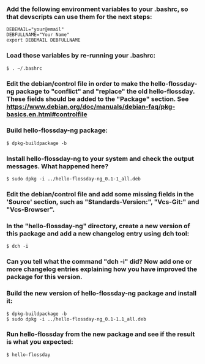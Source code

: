 ### Add the following environment variables to your .bashrc, so that devscripts can use them for the next steps:
    DEBEMAIL="your@email"
    DEBFULLNAME="Your Name"
    export DEBEMAIL DEBFULLNAME

### Load those variables by re-running your .bashrc:
    $ . ~/.bashrc

### Edit the debian/control file in order to make the hello-flossday-ng package to "conflict" and "replace" the old hello-flossday. These fields should be added to the "Package" section. See https://www.debian.org/doc/manuals/debian-faq/pkg-basics.en.html#controlfile

### Build hello-flossday-ng package:
    $ dpkg-buildpackage -b

### Install hello-flossday-ng to your system and check the output messages. What happened here?
    $ sudo dpkg -i ../hello-flossday-ng_0.1-1_all.deb

### Edit the debian/control file and add some missing fields in the 'Source' section, such as "Standards-Version:", "Vcs-Git:" and "Vcs-Browser".

### In the "hello-flossday-ng" directory, create a new version of this package and add a new changelog entry using dch tool:
    $ dch -i

### Can you tell what the command "dch -i" did? Now add one or more changelog entries explaining how you have improved the package for this version.

### Build the new version of hello-flossday-ng package and install it:
    $ dpkg-buildpackage -b
    $ sudo dpkg -i ../hello-flossday-ng_0.1-1.1_all.deb

### Run hello-flossday from the new package and see if the result is what you expected:
    $ hello-flossday
